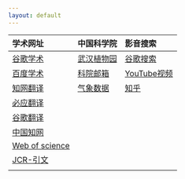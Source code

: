 ```yaml
---
layout: default
---
```




| 学术网址        | 中国科学院          | 影音搜索 |
|:-------------|:------------------|:------|
| [谷歌学术](https://scholar.google.ca/)           | [武汉植物园](http://www.whiob.ac.cn/) | [谷歌搜索](https://www.google.ca/)  |
| [百度学术](http://xueshu.baidu.com/) | [科院邮箱](https://mail.cstnet.cn/coremail/)   | [YouTube视频](https://www.youtube.com/)  |
| [知网翻译](http://dict.cnki.net/)           | [气象数据](http://data.cma.cn/)      | [知乎](https://www.zhihu.com/)  |
| [必应翻译](https://cn.bing.com/dict/)           | []() | []()  |
| [谷歌翻译](https://translate.google.cn/)          | []() | []()  |
| [中国知网](http://www.cnki.net/)          | []() | []()  |
| [Web of science](http://apps.webofknowledge.com/UA_GeneralSearch_input.do?product=UA&search_mode=GeneralSearch&SID=6DtPN5iQ6LOSElbNtwe&preferencesSaved=)          | []() | []()  |
| [JCR-引文](http://jcr.incites.thomsonreuters.com/JCRLandingPageAction.action)          | []() | []()  |
| []()          | []() | []()  |